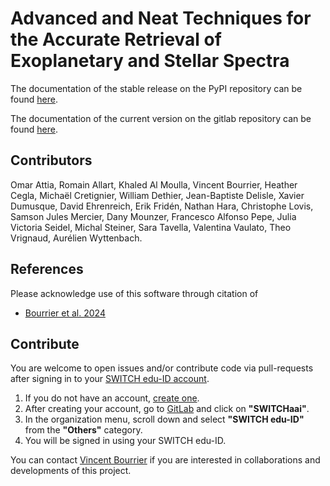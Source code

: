 # **A**dvanced and **N**eat **T**echniques for the **A**ccurate **R**etrieval of **E**xoplanetary and **S**tellar **S**pectra

The documentation of the stable release on the PyPI repository can be found [here](https://obswww.unige.ch/~bourriev/antaress/doc/html/).

The documentation of the current version on the gitlab repository can be found [here](https://obswww.unige.ch/~bourriev/staging/antaress/doc/).


## Contributors
Omar Attia, Romain Allart, Khaled Al Moulla, Vincent Bourrier, Heather Cegla, Michaël Cretignier, William Dethier, Jean-Baptiste Delisle, Xavier Dumusque, David Ehrenreich, Erik Fridén, Nathan Hara, Christophe Lovis, Samson Jules Mercier, Dany Mounzer, Francesco Alfonso Pepe, Julia Victoria Seidel, Michal Steiner, Sara Tavella, Valentina Vaulato, Theo Vrignaud, Aurélien Wyttenbach.


## References
Please acknowledge use of this software through citation of
- [Bourrier et al. 2024](https://ui.adsabs.harvard.edu/abs/2024arXiv240719012B/abstract)


## Contribute
You are welcome to open issues and/or contribute code via pull-requests after signing in to your [SWITCH edu-ID account](https://gitlab.unige.ch).

1. If you do not have an account, [create one](https://eduid.ch).
2. After creating your account, go to [GitLab](https://gitlab.unige.ch) and click on **"SWITCHaai"**.
3. In the organization menu, scroll down and select **"SWITCH edu-ID"** from the **"Others"** category.
4. You will be signed in using your SWITCH edu-ID.

You can contact [Vincent Bourrier](mailto:vincent.bourrier@unige.ch) if you are interested in collaborations and developments of this project. 